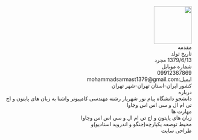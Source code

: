 <div dir="rtl">
 <img src="http://s14.picofile.com/file/8409832200/ft.jpg" width="100" height="100" >
 <br>
 مقدمه
<br>
تاریخ تولد
<br>
1379/6/13
مجرد
<br>
شماره موبایل
<br>
09912367869
<br>
ایمیل:mohammadsarmast1379@gmail.com
<br>
کشور ایران-استان تهران-شهر تهران
<br>
 درباره
<br>
دانشجو دانشگاه پیام نور شهریار رشته مهندسی کامپیوتر واشنا به زبان های پایتون و اچ تی ام ال و سی اس اس وجاوا
<br>
 مهارت ها
<br>
زبان های پایتون و اچ تی ام ال و سی اس اس وجاوا
<br>
محیط توصعه یکپارچه(جنگو و اندروید استادیو)و 
<br>
طراحی سایت
  </div>


